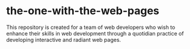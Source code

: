 # the-one-with-the-web-pages
This repository is created for a team of web developers who wish to enhance their skills in web development through a quotidian practice of developing interactive and radiant web pages.
